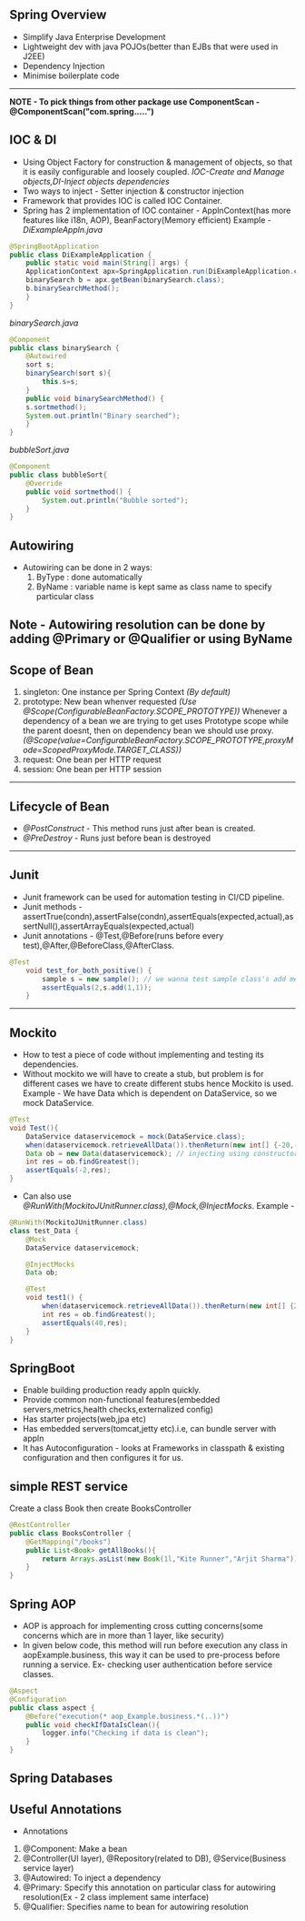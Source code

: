 ## Spring Overview
- Simplify Java Enterprise Development
- Lightweight dev with java POJOs(better than EJBs that were used in J2EE)
- Dependency Injection 
- Minimise boilerplate code
---

**NOTE - To pick things from other package use ComponentScan - @ComponentScan("com.spring.....")**


## IOC & DI
- Using Object Factory for construction & management of objects, so that it is easily configurable and loosely coupled.
*IOC-Create and Manage objects,DI-Inject objects dependencies*
- Two ways to inject - Setter injection & constructor injection
- Framework that provides IOC is called IOC Container.
- Spring has 2 implementation of IOC container - ApplnContext(has more features like i18n, AOP), BeanFactory(Memory efficient)
Example - 
_DiExampleAppln.java_
```java
@SpringBootApplication
public class DiExampleApplication {
	public static void main(String[] args) {
	ApplicationContext apx=SpringApplication.run(DiExampleApplication.class, args);
	binarySearch b = apx.getBean(binarySearch.class);
	b.binarySearchMethod();
	}
}
```

_binarySearch.java_
```java
@Component
public class binarySearch {
	@Autowired
	sort s;
	binarySearch(sort s){
		this.s=s;
	}
	public void binarySearchMethod() {
	s.sortmethod();
	System.out.println("Binary searched");
	}	
}
```

_bubbleSort.java_
```java
@Component
public class bubbleSort{
	@Override
	public void sortmethod() {
		System.out.println("Bubble sorted");
	}
}
```
## Autowiring
- Autowiring can be done in 2 ways:
    1. ByType : done automatically
    2. ByName : variable name is kept same as class name to specify particular class

Note - Autowiring resolution can be done by adding @Primary or @Qualifier or using ByName
---

## Scope of Bean
1. singleton: One instance per Spring Context *(By default)*
2. prototype: New bean whenver requested *(Use @Scope(ConfigurableBeanFactory.SCOPE_PROTOTYPE))*
Whenever a dependency of a bean we are trying to get uses Prototype scope while the parent doesnt, then on dependency bean we should use proxy.
*(@Scope(value=ConfigurableBeanFactory.SCOPE_PROTOTYPE,proxyMode=ScopedProxyMode.TARGET_CLASS))*
3. request: One bean per HTTP request
4. session: One bean per HTTP session
---

## Lifecycle of Bean
- *@PostConstruct* - This method runs just after bean is created.
- *@PreDestroy* - Runs just before bean is destroyed
---

## Junit
- Junit framework can be used for automation testing in CI/CD pipeline.
- Junit methods - assertTrue(condn),assertFalse(condn),assertEquals(expected,actual),assertNull(),assertArrayEquals(expected,actual)
- Junit annotations - @Test,@Before(runs before every test),@After,@BeforeClass,@AfterClass.

```java
@Test
	void test_for_both_positive() {
		sample s = new sample(); // we wanna test sample class's add method
		assertEquals(2,s.add(1,1));
	}
```
---

## Mockito
- How to test a piece of code without implementing and testing its dependencies.
- Without mockito we will have to create a stub, but problem is for different cases we have to create different stubs hence Mockito is used.
Example - 
We have Data which is dependent on DataService, so we mock DataService.
```java
@Test
void Test(){
	DataService dataservicemock = mock(DataService.class);
	when(dataservicemock.retrieveAllData()).thenReturn(new int[] {-20,-40,-2,-19}); //when this function is called return this array
	Data ob = new Data(dataservicemock); // injecting using constructor injection
	int res = ob.findGreatest();
	assertEquals(-2,res);
}
```
- Can also use *@RunWith(MockitoJUnitRunner.class),@Mock,@InjectMocks*.
Example - 
```java
@RunWith(MockitoJUnitRunner.class)
class test_Data {
	@Mock
	DataService dataservicemock;

	@InjectMocks
	Data ob;

	@Test
	void test1() {
		when(dataservicemock.retrieveAllData()).thenReturn(new int[] {20,40,2,19});
		int res = ob.findGreatest();
		assertEquals(40,res);
	}
}
```

## SpringBoot
- Enable building production ready appln quickly.
- Provide common non-functional features(embedded servers,metrics,health checks,externalized config)
- Has starter projects(web,jpa etc)
- Has embedded servers(tomcat,jetty etc).i.e, can bundle server with appln
- It has Autoconfiguration - looks at Frameworks in classpath & existing configuration and then configures it for us.

## simple REST service
Create a class Book then create BooksController
```java
@RestController
public class BooksController {
	@GetMapping("/books")
	public List<Book> getAllBooks(){
		return Arrays.asList(new Book(1l,"Kite Runner","Arjit Sharma"));
	}
}
```

## Spring AOP
- AOP is approach for implementing cross cutting concerns(some concerns which are in more than 1 layer, like security)
- In given below code, this method will run before execution any class in aopExample.business, this way it can be used to pre-process before running a service. Ex- checking user authentication before service classes.
```java
@Aspect
@Configuration
public class aspect {	
	@Before("execution(* aop_Example.business.*(..))")
	public void checkIfDataIsClean(){
		logger.info("Checking if data is clean");
	}
}
```

## Spring Databases













## Useful Annotations
- Annotations
1. @Component: Make a bean 
2. @Controller(UI layer), @Repository(related to DB), @Service(Business service layer) 
3. @Autowired: To inject a dependency
4. @Primary: Specify this annotation on particular class for autowiring resolution(Ex - 2 class implement same interface)
5. @Qualifier: Specifies name to bean for autowiring resolution
